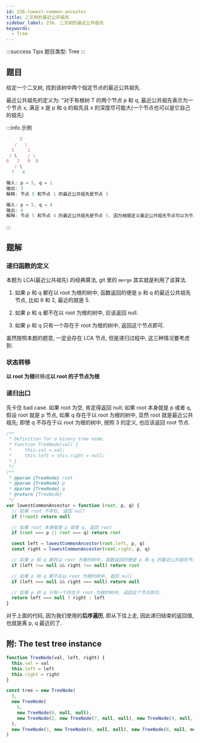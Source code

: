 ```yaml
---
id: 236-lowest-common-ancestor
title: 二叉树的最近公共祖先
sidebar_label: 236. 二叉树的最近公共祖先
keywords:
  - Tree
---
```


:::success Tips
题目类型: Tree
:::

## 题目

给定一个二叉树, 找到该树中两个指定节点的最近公共祖先.

最近公共祖先的定义为: "对于有根树 T 的两个节点 p 和 q, 最近公共祖先表示为一个节点 x, 满足 x 是 p 和 q 的祖先且 x 的深度尽可能大(一个节点也可以是它自己的祖先)

:::info 示例

```ts
     3
   /   \
  5     1
 / \    / \
6   2   0  8
   / \
  7   4
```

```ts
输入: p = 5, q = 1
输出: 3
解释: 节点 5 和节点 1 的最近公共祖先是节点 3
```

```ts
输入: p = 5, q = 4
输出: 4
解释: 节点 5 和节点 4 的最近公共祖先是节点 5, 因为根据定义最近公共祖先节点可以为节点本身
```

:::

## 题解

### 递归函数的定义

本题为 LCA(最近公共祖先) 的经典算法, git 里的 `merge` 其实就是利用了该算法.

1. 如果 p 和 q 都在以 root 为根的树中, 函数返回的便是 p 和 q 的最近公共祖先节点, 比如 6 和 2, 最近的就是 5.

2. 如果 p 和 q 都不在以 root 为根的树中, 应该返回 null.

3. 如果 p 和 q 只有一个存在于 root 为根的树中, 返回这个节点即可.

虽然按照本题的题意, 一定会存在 LCA 节点, 但是递归过程中, 这三种情况要考虑到.

### 状态转移

**以 root 为根**转移成**以 root 的子节点为根**

### 递归出口

先卡住 bad case. 如果 root 为空, 肯定得返回 null; 如果 root 本身就是 p 或者 q, 假设 root 就是 p 节点, 如果 q 存在于以 root 为根的树中, 显然 root 就是最近公共祖先; 即使 q 不存在于以 root 为根的树中, 按照 3 的定义, 也应该返回 root 节点.

```ts
/**
 * Definition for a binary tree node.
 * function TreeNode(val) {
 *     this.val = val;
 *     this.left = this.right = null;
 * }
 */
/**
 * @param {TreeNode} root
 * @param {TreeNode} p
 * @param {TreeNode} q
 * @return {TreeNode}
 */
var lowestCommonAncestor = function (root, p, q) {
  // 如果 root 不存在, 返回 null
  if (!root) return null

  // 如果 root 本身就是 p 或者 q, 返回 root
  if (root === p || root === q) return root

  const left = lowestCommonAncestor(root.left, p, q)
  const right = lowestCommonAncestor(root.right, p, q)

  // 如果 p 和 q 都在以 root 为根的树中, 函数返回的便是 p 和 q 的最近公共祖先节点
  if (left !== null && right !== null) return root

  // 如果 p 和 q 都不在以 root 为根的树中, 返回 null
  if (left === null && right === null) return null

  // 如果 p 和 q 只有一个存在于 root 为根的树中, 返回这个节点即可.
  return left === null ? right : left
}
```

对于上面的代码, 因为我们使用的**后序遍历**, 即从下往上走, 因此递归结束的返回值, 也就是离 p, q 最近的了.

## 附: The test tree instance

```ts
function TreeNode(val, left, right) {
  this.val = val
  this.left = left
  this.right = right
}

const tree = new TreeNode(
  3,
  new TreeNode(
    5,
    new TreeNode(6, null, null),
    new TreeNode(2, new TreeNode(7, null, null), new TreeNode(4, null, null)),
  ),
  new TreeNode(1, new TreeNode(0, null, null), new TreeNode(8, null, null)),
)
```
